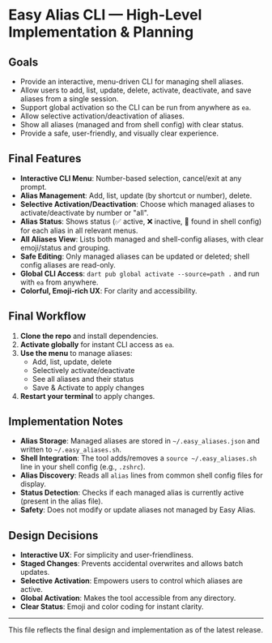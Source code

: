 # Easy Alias CLI — High-Level Implementation & Planning

## Goals
- Provide an interactive, menu-driven CLI for managing shell aliases.
- Allow users to add, list, update, delete, activate, deactivate, and save aliases from a single session.
- Support global activation so the CLI can be run from anywhere as `ea`.
- Allow selective activation/deactivation of aliases.
- Show all aliases (managed and from shell config) with clear status.
- Provide a safe, user-friendly, and visually clear experience.

## Final Features
- **Interactive CLI Menu**: Number-based selection, cancel/exit at any prompt.
- **Alias Management**: Add, list, update (by shortcut or number), delete.
- **Selective Activation/Deactivation**: Choose which managed aliases to activate/deactivate by number or "all".
- **Alias Status**: Shows status (✅ active, ❌ inactive, 🔵 found in shell config) for each alias in all relevant menus.
- **All Aliases View**: Lists both managed and shell-config aliases, with clear emoji/status and grouping.
- **Safe Editing**: Only managed aliases can be updated or deleted; shell config aliases are read-only.
- **Global CLI Access**: `dart pub global activate --source=path .` and run with `ea` from anywhere.
- **Colorful, Emoji-rich UX**: For clarity and accessibility.

## Final Workflow
1. **Clone the repo** and install dependencies.
2. **Activate globally** for instant CLI access as `ea`.
3. **Use the menu** to manage aliases:
   - Add, list, update, delete
   - Selectively activate/deactivate
   - See all aliases and their status
   - Save & Activate to apply changes
4. **Restart your terminal** to apply changes.

## Implementation Notes
- **Alias Storage**: Managed aliases are stored in `~/.easy_aliases.json` and written to `~/.easy_aliases.sh`.
- **Shell Integration**: The tool adds/removes a `source ~/.easy_aliases.sh` line in your shell config (e.g., `.zshrc`).
- **Alias Discovery**: Reads all `alias` lines from common shell config files for display.
- **Status Detection**: Checks if each managed alias is currently active (present in the alias file).
- **Safety**: Does not modify or update aliases not managed by Easy Alias.

## Design Decisions
- **Interactive UX**: For simplicity and user-friendliness.
- **Staged Changes**: Prevents accidental overwrites and allows batch updates.
- **Selective Activation**: Empowers users to control which aliases are active.
- **Global Activation**: Makes the tool accessible from any directory.
- **Clear Status**: Emoji and color coding for instant clarity.

---
This file reflects the final design and implementation as of the latest release. 